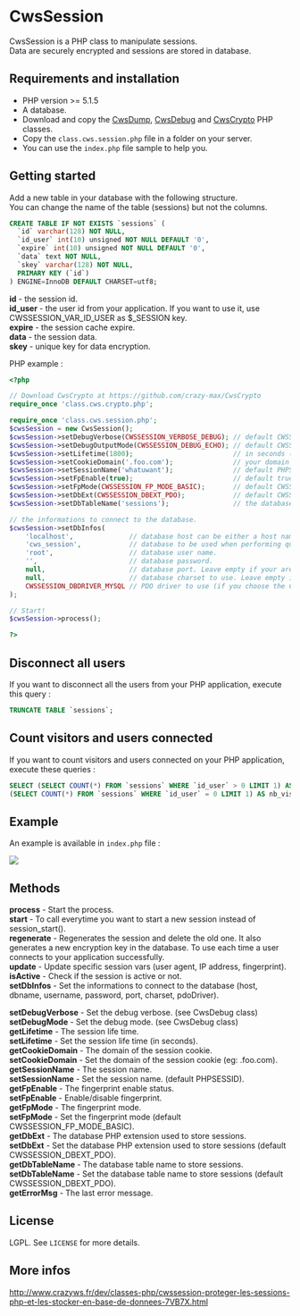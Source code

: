 # CwsSession

CwsSession is a PHP class to manipulate sessions.<br />
Data are securely encrypted and sessions are stored in database. 

## Requirements and installation

* PHP version >= 5.1.5
* A database.
* Download and copy the [CwsDump](https://github.com/crazy-max/CwsDump), [CwsDebug](https://github.com/crazy-max/CwsDebug) and [CwsCrypto](https://github.com/crazy-max/CwsCrypto) PHP classes.
* Copy the ``class.cws.session.php`` file in a folder on your server.
* You can use the ``index.php`` file sample to help you.

## Getting started

Add a new table in your database with the following structure.<br />
You can change the name of the table (sessions) but not the columns.

```sql
CREATE TABLE IF NOT EXISTS `sessions` (
  `id` varchar(128) NOT NULL,
  `id_user` int(10) unsigned NOT NULL DEFAULT '0',
  `expire` int(10) unsigned NOT NULL DEFAULT '0',
  `data` text NOT NULL,
  `skey` varchar(128) NOT NULL,
  PRIMARY KEY (`id`)
) ENGINE=InnoDB DEFAULT CHARSET=utf8;
```

**id** - the session id.<br />
**id_user** - the user id from your application. If you want to use it, use CWSSESSION_VAR_ID_USER as $_SESSION key.<br />
**expire** - the session cache expire.<br />
**data** - the session data.<br />
**skey** - unique key for data encryption.<br />

PHP example :

```php
<?php

// Download CwsCrypto at https://github.com/crazy-max/CwsCrypto
require_once 'class.cws.crypto.php';

require_once 'class.cws.session.php';
$cwsSession = new CwsSession();
$cwsSession->setDebugVerbose(CWSSESSION_VERBOSE_DEBUG); // default CWSSESSION_VERBOSE_QUIET
$cwsSession->setDebugOutputMode(CWSSESSION_DEBUG_ECHO); // default CWSSESSION_DEBUG_ECHO
$cwsSession->setLifetime(1800);                         // in seconds (1800s = 30min)
$cwsSession->setCookieDomain('.foo.com');               // your domain
$cwsSession->setSessionName('whatuwant');               // default PHPSESSID
$cwsSession->setFpEnable(true);                         // default true
$cwsSession->setFpMode(CWSSESSION_FP_MODE_BASIC);       // default CWSSESSION_FP_MODE_BASIC (check user agent)
$cwsSession->setDbExt(CWSSESSION_DBEXT_PDO);            // default CWSSESSION_DBEXT_PDO
$cwsSession->setDbTableName('sessions');                // the database table name to store sessions (see README.md for structure).

// the informations to connect to the database.
$cwsSession->setDbInfos(
    'localhost',              // database host can be either a host name or an IP address.
    'cws_session',            // database to be used when performing queries.
    'root',                   // database user name.
    '',                       // database password.
    null,                     // database port. Leave empty if your are not sure.
    null,                     // database charset to use. Leave empty if your are not sure.
    CWSSESSION_DBDRIVER_MYSQL // PDO driver to use (if you choose the CWSSESSION_DBEXT_PDO database extension). Default CWSSESSION_DBDRIVER_MYSQL.
);

// Start!
$cwsSession->process();

?>
```

## Disconnect all users

If you want to disconnect all the users from your PHP application, execute this query :

```sql
TRUNCATE TABLE `sessions`;
```

## Count visitors and users connected

If you want to count visitors and users connected on your PHP application, execute these queries :

```sql
SELECT (SELECT COUNT(*) FROM `sessions` WHERE `id_user` > 0 LIMIT 1) AS nb_connected,
(SELECT COUNT(*) FROM `sessions` WHERE `id_user` = 0 LIMIT 1) AS nb_visitors;
```

## Example

An example is available in ``index.php`` file :

![](http://static.crazyws.fr/resources/blog/2013/10/cwssession-debug2.png)

## Methods

**process** - Start the process.<br />
**start** - To call everytime you want to start a new session instead of session_start().<br />
**regenerate** - Regenerates the session and delete the old one. It also generates a new encryption key in the database. To use each time a user connects to your application successfully.<br />
**update** - Update specific session vars (user agent, IP address, fingerprint).<br />
**isActive** - Check if the session is active or not.<br />
**setDbInfos** - Set the informations to connect to the database (host, dbname, username, password, port, charset, pdoDriver).<br />

**setDebugVerbose** - Set the debug verbose. (see CwsDebug class)<br />
**setDebugMode** - Set the debug mode. (see CwsDebug class)<br />
**getLifetime** - The session life time.<br />
**setLifetime** - Set the session life time (in seconds).<br />
**getCookieDomain** - The domain of the session cookie.<br />
**setCookieDomain** - Set the domain of the session cookie (eg: .foo.com).<br />
**getSessionName** - The session name.<br />
**setSessionName** - Set the session name. (default PHPSESSID).<br />
**getFpEnable** - The fingerprint enable status.<br />
**setFpEnable** - Enable/disable fingerprint.<br />
**getFpMode** - The fingerprint mode.<br />
**setFpMode** - Set the fingerprint mode (default CWSSESSION_FP_MODE_BASIC).<br />
**getDbExt** - The database PHP extension used to store sessions.<br />
**setDbExt** - Set the database PHP extension used to store sessions (default CWSSESSION_DBEXT_PDO).<br />
**getDbTableName** - The database table name to store sessions.<br />
**setDbTableName** - Set the database table name to store sessions (default CWSSESSION_DBEXT_PDO).<br />
**getErrorMsg** - The last error message.

## License

LGPL. See ``LICENSE`` for more details.

## More infos

http://www.crazyws.fr/dev/classes-php/cwssession-proteger-les-sessions-php-et-les-stocker-en-base-de-donnees-7VB7X.html
